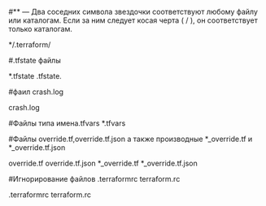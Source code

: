#** — Два соседних символа звездочки соответствуют любому файлу или каталогам. Если за ним следует косая черта ( / ), он соответствует только каталогам.

*/.terraform/

#.tfstate файлы

*.tfstate .tfstate.

#фаил crash.log

crash.log

#Файлы типа имена.tfvars *.tfvars

#Файлы override.tf,override.tf.json а также производные *_override.tf и *_override.tf.json

override.tf override.tf.json *_override.tf *_override.tf.json

#Игнорирование файлов .terraformrc terraform.rc

.terraformrc terraform.rc
